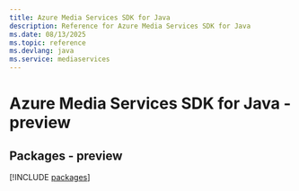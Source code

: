 ```yaml
---
title: Azure Media Services SDK for Java
description: Reference for Azure Media Services SDK for Java
ms.date: 08/13/2025
ms.topic: reference
ms.devlang: java
ms.service: mediaservices
---
```

# Azure Media Services SDK for Java - preview
## Packages - preview
[!INCLUDE [packages](media-services-index.md)]
